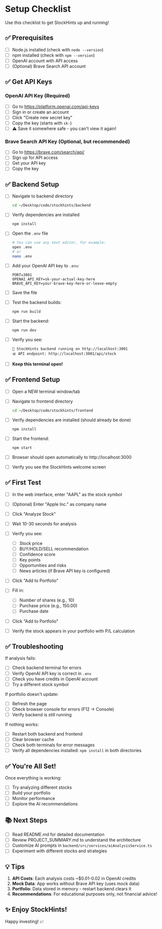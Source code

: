 # Setup Checklist

Use this checklist to get StockHints up and running!

## ✅ Prerequisites

- [ ] Node.js installed (check with `node --version`)
- [ ] npm installed (check with `npm --version`)
- [ ] OpenAI account with API access
- [ ] (Optional) Brave Search API account

## ✅ Get API Keys

### OpenAI API Key (Required)
- [ ] Go to https://platform.openai.com/api-keys
- [ ] Sign in or create an account
- [ ] Click "Create new secret key"
- [ ] Copy the key (starts with `sk-`)
- [ ] ⚠️ Save it somewhere safe - you can't view it again!

### Brave Search API Key (Optional, but recommended)
- [ ] Go to https://brave.com/search/api/
- [ ] Sign up for API access
- [ ] Get your API key
- [ ] Copy the key

## ✅ Backend Setup

- [ ] Navigate to backend directory
  ```bash
  cd ~/Desktop/code/stockhints/backend
  ```

- [ ] Verify dependencies are installed
  ```bash
  npm install
  ```

- [ ] Open the `.env` file
  ```bash
  # You can use any text editor, for example:
  open .env
  # or
  nano .env
  ```

- [ ] Add your OpenAI API key to `.env`:
  ```
  PORT=3001
  OPENAI_API_KEY=sk-your-actual-key-here
  BRAVE_API_KEY=your-brave-key-here-or-leave-empty
  ```

- [ ] Save the file

- [ ] Test the backend builds:
  ```bash
  npm run build
  ```

- [ ] Start the backend:
  ```bash
  npm run dev
  ```

- [ ] Verify you see:
  ```
  🚀 StockHints backend running on http://localhost:3001
  📊 API endpoint: http://localhost:3001/api/stock
  ```

- [ ] **Keep this terminal open!**

## ✅ Frontend Setup

- [ ] Open a NEW terminal window/tab

- [ ] Navigate to frontend directory
  ```bash
  cd ~/Desktop/code/stockhints/frontend
  ```

- [ ] Verify dependencies are installed (should already be done)
  ```bash
  npm install
  ```

- [ ] Start the frontend:
  ```bash
  npm start
  ```

- [ ] Browser should open automatically to http://localhost:3000

- [ ] Verify you see the StockHints welcome screen

## ✅ First Test

- [ ] In the web interface, enter "AAPL" as the stock symbol

- [ ] (Optional) Enter "Apple Inc." as company name

- [ ] Click "Analyze Stock"

- [ ] Wait 10-30 seconds for analysis

- [ ] Verify you see:
  - [ ] Stock price
  - [ ] BUY/HOLD/SELL recommendation
  - [ ] Confidence score
  - [ ] Key points
  - [ ] Opportunities and risks
  - [ ] News articles (if Brave API key is configured)

- [ ] Click "Add to Portfolio"

- [ ] Fill in:
  - [ ] Number of shares (e.g., 10)
  - [ ] Purchase price (e.g., 150.00)
  - [ ] Purchase date

- [ ] Click "Add to Portfolio"

- [ ] Verify the stock appears in your portfolio with P/L calculation

## ✅ Troubleshooting

If analysis fails:
- [ ] Check backend terminal for errors
- [ ] Verify OpenAI API key is correct in `.env`
- [ ] Check you have credits in OpenAI account
- [ ] Try a different stock symbol

If portfolio doesn't update:
- [ ] Refresh the page
- [ ] Check browser console for errors (F12 → Console)
- [ ] Verify backend is still running

If nothing works:
- [ ] Restart both backend and frontend
- [ ] Clear browser cache
- [ ] Check both terminals for error messages
- [ ] Verify all dependencies installed: `npm install` in both directories

## ✅ You're All Set!

Once everything is working:
- [ ] Try analyzing different stocks
- [ ] Build your portfolio
- [ ] Monitor performance
- [ ] Explore the AI recommendations

## 📚 Next Steps

- [ ] Read README.md for detailed documentation
- [ ] Review PROJECT_SUMMARY.md to understand the architecture
- [ ] Customize AI prompts in `backend/src/services/aiAnalysisService.ts`
- [ ] Experiment with different stocks and strategies

## 💡 Tips

1. **API Costs**: Each analysis costs ~$0.01-0.02 in OpenAI credits
2. **Mock Data**: App works without Brave API key (uses mock data)
3. **Portfolio**: Data stored in memory - restart backend clears it
4. **Recommendations**: For educational purposes only, not financial advice!

## ✨ Enjoy StockHints!

Happy investing! 📈
